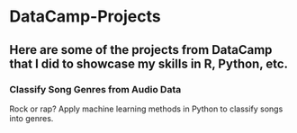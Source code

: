 # DataCamp-Projects
Here are some of the projects from DataCamp that I did to showcase my skills in R, Python, etc.
--------------------------------------------------------------------------------------------------
### Classify Song Genres from Audio Data 
Rock or rap? Apply machine learning methods in Python to classify songs into genres.
